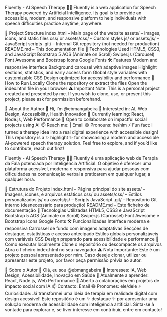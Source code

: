 Fluently - AI Speech Therapy 💬🤖
Fluently is a web application for Speech Therapy powered by Artificial Intelligence. Its goal is to provide an accessible, modern, and responsive platform to help individuals with speech difficulties practice anytime, anywhere.

📁 Project Structure
index.html – Main page of the website
assets/ – Images, icons, and static files
css/ or assets/css/ – Custom styles
js/ or assets/js/ – JavaScript scripts
.git/ – Internal Git repository (not needed for production)
README.md – This documentation file
🚀 Technologies Used
HTML5, CSS3, and JavaScript
Bootstrap 5
AOS (Animate on Scroll)
Swiper.js (Carousel)
Font Awesome and Bootstrap Icons
Google Fonts
🛠️ Features
Modern and responsive interface
Background carousel with adaptive images
Highlight sections, statistics, and early access form
Global style variables with customizable CSS
Design optimized for accessibility and performance
🔧 How to Run Locally
Clone the repository or extract the files
Open the index.html file in your browser
⚠️ Important Note: This is a personal project created and presented by me. If you wish to clone, use, or present this project, please ask for permission beforehand.

👤 About the Author
👋 Hi, I’m @ebmangabeira
👀 Interested in: AI, Web Design, Accessibility, Health Innovation
🌱 Currently learning: React, Node.js, Web Performance
💞️ Open to collaborate on impactful social projects using AI
📫 Reach me: | Email
😄 Pronouns: he/him
⚡ Fun fact: I turned a therapy idea into a real digital experience with accessible design!
This repository is a ✨ highlight ✨ for showcasing a modern and accessible AI-powered speech therapy solution.
Feel free to explore, and if you’d like to contribute, reach out first!

Fluently - AI Speech Therapy 💬🤖
Fluently é uma aplicação web de Terapia da Fala potenciada por Inteligência Artificial. O objetivo é oferecer uma plataforma acessível, moderna e responsiva para ajudar pessoas com dificuldades na comunicação verbal a praticarem em qualquer lugar, a qualquer hora.

📁 Estrutura do Projeto
index.html – Página principal do site
assets/ – Imagens, ícones, e arquivos estáticos
css/ ou assets/css/ – Estilos personalizados
js/ ou assets/js/ – Scripts JavaScript
.git/ – Repositório Git interno (desnecessário para produção)
README.md – Este ficheiro de documentação
🚀 Tecnologias Utilizadas
HTML5, CSS3 e JavaScript
Bootstrap 5
AOS (Animate on Scroll)
Swiper.js (Carrossel)
Font Awesome e Bootstrap Icons
Google Fonts
🛠️ Funcionalidades
Interface moderna e responsiva
Carrossel de fundo com imagens adaptativas
Secções de destaque, estatísticas e acesso antecipado
Estilos globais personalizáveis com variáveis CSS
Design preparado para acessibilidade e performance
🔧 Como executar localmente
Clone o repositório ou descompacte os arquivos
Abra o ficheiro index.html no seu navegador
⚠️ Nota Importante: Este é um projeto pessoal apresentado por mim. Caso deseje clonar, utilizar ou apresentar este projeto, por favor peça permissão prévia ao autor.

👤 Sobre o Autor
👋 Olá, eu sou @ebmangabeira
👀 Interesses: IA, Web Design, Acessibilidade, Inovação em Saúde
🌱 Atualmente a aprender: React, Node.js, Web Performance
💞️ Aberto a colaborações em projetos de impacto social com IA
📫 Contacto: Email
😄 Pronomes: ele/dele
⚡ Curiosidade: Já transformei uma ideia de terapia em realidade digital com design acessível!
Este repositório é um ✨ destaque ✨ por apresentar uma solução moderna de acessibilidade com inteligência artificial.
Sinta-se à vontade para explorar e, se tiver interesse em contribuir, entre em contacto!